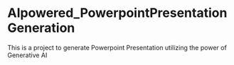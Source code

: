# AIpowered_PowerpointPresentationGeneration
This is a project to generate Powerpoint Presentation utilizing the power of Generative AI
